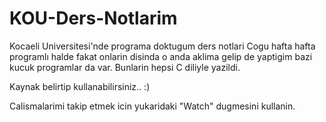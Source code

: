 KOU-Ders-Notlarim
=================

Kocaeli Universitesi'nde programa doktugum ders notlari
Cogu hafta hafta programlı halde fakat onlarin disinda o anda aklima gelip de yaptigim bazi kucuk programlar da var. Bunlarin hepsi C diliyle yazildi.

Kaynak belirtip kullanabilirsiniz.. :)

Calismalarimi takip etmek icin yukaridaki "Watch" dugmesini kullanin.